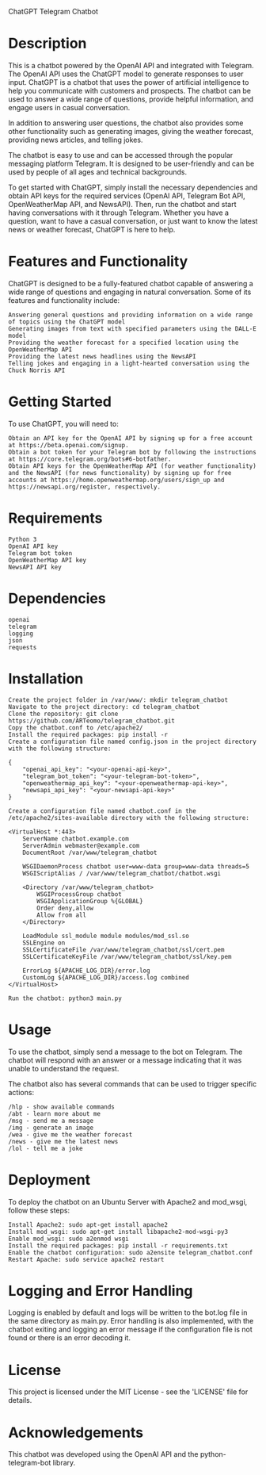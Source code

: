 ChatGPT Telegram Chatbot

# Description

This is a chatbot powered by the OpenAI API and integrated with Telegram. The OpenAI API uses the ChatGPT model to generate responses to user input. ChatGPT is a chatbot that uses the power of artificial intelligence to help you communicate with customers and prospects. The chatbot can be used to answer a wide range of questions, provide helpful information, and engage users in casual conversation.

In addition to answering user questions, the chatbot also provides some other functionality such as generating images, giving the weather forecast, providing news articles, and telling jokes.

The chatbot is easy to use and can be accessed through the popular messaging platform Telegram. It is designed to be user-friendly and can be used by people of all ages and technical backgrounds.

To get started with ChatGPT, simply install the necessary dependencies and obtain API keys for the required services (OpenAI API, Telegram Bot API, OpenWeatherMap API, and NewsAPI). Then, run the chatbot and start having conversations with it through Telegram. Whether you have a question, want to have a casual conversation, or just want to know the latest news or weather forecast, ChatGPT is here to help.

# Features and Functionality

ChatGPT is designed to be a fully-featured chatbot capable of answering a wide range of questions and engaging in natural conversation. Some of its features and functionality include:

    Answering general questions and providing information on a wide range of topics using the ChatGPT model
    Generating images from text with specified parameters using the DALL-E model
    Providing the weather forecast for a specified location using the OpenWeatherMap API
    Providing the latest news headlines using the NewsAPI
    Telling jokes and engaging in a light-hearted conversation using the Chuck Norris API

# Getting Started

To use ChatGPT, you will need to:

    Obtain an API key for the OpenAI API by signing up for a free account at https://beta.openai.com/signup.
    Obtain a bot token for your Telegram bot by following the instructions at https://core.telegram.org/bots#6-botfather.
    Obtain API keys for the OpenWeatherMap API (for weather functionality) and the NewsAPI (for news functionality) by signing up for free accounts at https://home.openweathermap.org/users/sign_up and https://newsapi.org/register, respectively.

# Requirements

    Python 3
    OpenAI API key
    Telegram bot token
    OpenWeatherMap API key
    NewsAPI API key

# Dependencies

    openai
    telegram
    logging
    json
    requests

# Installation

    Create the project folder in /var/www/: mkdir telegram_chatbot
    Navigate to the project directory: cd telegram_chatbot
    Clone the repository: git clone https://github.com/ARTeomo/telegram_chatbot.git
    Copy the chatbot.conf to /etc/apache2/
    Install the required packages: pip install -r 
    Create a configuration file named config.json in the project directory with the following structure:

    {
        "openai_api_key": "<your-openai-api-key>",
        "telegram_bot_token": "<your-telegram-bot-token>",
        "openweathermap_api_key": "<your-openweathermap-api-key>",
        "newsapi_api_key": "<your-newsapi-api-key>"
    }

    Create a configuration file named chatbot.conf in the /etc/apache2/sites-available directory with the following structure:

    <VirtualHost *:443>
        ServerName chatbot.example.com
        ServerAdmin webmaster@example.com
        DocumentRoot /var/www/telegram_chatbot

        WSGIDaemonProcess chatbot user=www-data group=www-data threads=5
        WSGIScriptAlias / /var/www/telegram_chatbot/chatbot.wsgi

        <Directory /var/www/telegram_chatbot>
            WSGIProcessGroup chatbot
            WSGIApplicationGroup %{GLOBAL}
            Order deny,allow
            Allow from all
        </Directory>

        LoadModule ssl_module module modules/mod_ssl.so
        SSLEngine on
        SSLCertificateFile /var/www/telegram_chatbot/ssl/cert.pem
        SSLCertificateKeyFile /var/www/telegram_chatbot/ssl/key.pem

        ErrorLog ${APACHE_LOG_DIR}/error.log
        CustomLog ${APACHE_LOG_DIR}/access.log combined
    </VirtualHost>

    Run the chatbot: python3 main.py

# Usage

To use the chatbot, simply send a message to the bot on Telegram. The chatbot will respond with an answer or a message indicating that it was unable to understand the request.

The chatbot also has several commands that can be used to trigger specific actions:

    /hlp - show available commands
    /abt - learn more about me
    /msg - send me a message
    /img - generate an image
    /wea - give me the weather forecast
    /news - give me the latest news
    /lol - tell me a joke
 
# Deployment

To deploy the chatbot on an Ubuntu Server with Apache2 and mod_wsgi, follow these steps:

    Install Apache2: sudo apt-get install apache2
    Install mod_wsgi: sudo apt-get install libapache2-mod-wsgi-py3
    Enable mod_wsgi: sudo a2enmod wsgi
    Install the required packages: pip install -r requirements.txt
    Enable the chatbot configuration: sudo a2ensite telegram_chatbot.conf
    Restart Apache: sudo service apache2 restart

# Logging and Error Handling

Logging is enabled by default and logs will be written to the bot.log file in the same directory as main.py. Error handling is also implemented, with the chatbot exiting and logging an error message if the configuration file is not found or there is an error decoding it.

# License

This project is licensed under the MIT License - see the 'LICENSE' file for details.

# Acknowledgements

This chatbot was developed using the OpenAI API and the python-telegram-bot library.